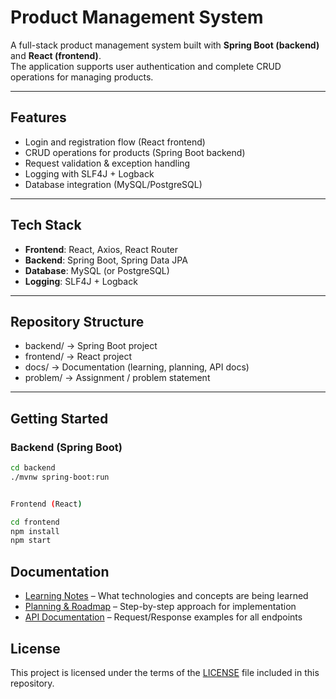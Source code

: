 
# Product Management System

A full-stack product management system built with **Spring Boot (backend)** and **React (frontend)**.  
The application supports user authentication and complete CRUD operations for managing products.  

---

## Features
- Login and registration flow (React frontend)
- CRUD operations for products (Spring Boot backend)
- Request validation & exception handling
- Logging with SLF4J + Logback
- Database integration (MySQL/PostgreSQL)

---

## Tech Stack
- **Frontend**: React, Axios, React Router
- **Backend**: Spring Boot, Spring Data JPA
- **Database**: MySQL (or PostgreSQL)
- **Logging**: SLF4J + Logback

---

## Repository Structure
- backend/ → Spring Boot project
- frontend/ → React project
- docs/ → Documentation (learning, planning, API docs)
- problem/ → Assignment / problem statement



---

## Getting Started

### Backend (Spring Boot)

```bash
cd backend
./mvnw spring-boot:run


Frontend (React)

cd frontend
npm install
npm start

```


## Documentation
- [Learning Notes](docs/LEARNING.md) – What technologies and concepts are being learned
- [Planning & Roadmap](docs/PLANNING.md) – Step-by-step approach for implementation
- [API Documentation](docs/API_DOCS.md) – Request/Response examples for all endpoints
  

## License
This project is licensed under the terms of the [LICENSE](LICENSE) file included in this repository.














